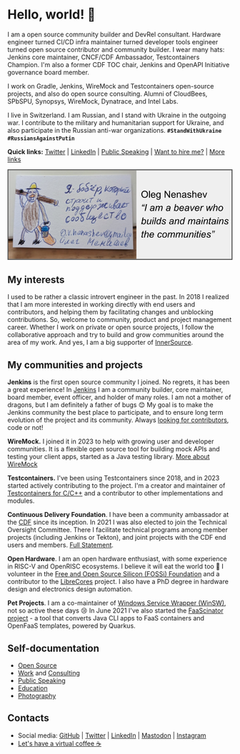 # Hello, world! 👋

I am a open source community builder and DevRel consultant.
Hardware engineer turned CI/CD infra maintainer turned developer tools engineer turned open source contributor and  community builder.
I wear many hats:
Jenkins core maintainer,
CNCF/CDF Ambassador,
Testcontainers Champion.
I'm also a former CDF TOC chair, Jenkins and OpenAPI Initiative governance board member.

I work on Gradle, Jenkins, WireMock and Testcontainers open-source projects, and also do open source consulting.
Alumni of CloudBees, SPbSPU, Synopsys, WireMock, Dynatrace, and Intel Labs.

I live in Switzerland.
I am Russian, and I stand with Ukraine in the outgoing war.
I contribute to the military and humanitarian support for Ukraine,
and also participate in the Russian anti-war organizations.
**`#StandWithUkraine`** **`#RussiansAgainstPutin`**

**Quick links:**
[Twitter](https://twitter.com/oleg_nenashev) |
[LinkedIn](https://www.linkedin.com/in/onenashev/) |
[Public Speaking](./speaking/README.md) |
[Want to hire me?](./consulting/README.md) |
[More links](https://linktr.ee/onenashev)

![My personal card](./images/header.png)

## My interests

I used to be rather a classic introvert engineer in the past.
In 2018 I realized that I am more interested in working directly with end users and contributors, and helping them by facilitating changes and unblocking contributions.
So, welcome to community, product and project management career.
Whether I work on private or open source projects,
I follow the collaborative approach and try to build and grow communities
around the area of my work.
And yes, I am a big supporter of [InnerSource](https://innersourcecommons.org/).


## My communities and projects

**Jenkins** is the first open source community I joined.
No regrets, it has been a great experience!
In [Jenkins](http://jenkins.io/) I am a community builder, core maintainer, board member, event officer, and holder of many roles.
I am not a mother of dragons, but I am definitely a father of bugs 😊
My goal is to make the Jenkins community the best place to participate,
and to ensure long term evolution of the project and its community.
Always [looking for contributors](https://www.jenkins.io/participate), code or not!

**WireMock.** I joined it in 2023 to help with growing user and developer communities.
It is a flexible open source tool for building mock APIs and testing your client apps, started as a Java testing library.
[More about WireMock](https://wiremock.org/)

**Testcontainers.** I've been using Testcontainers since 2018, and in 2023 started actively contributing to the project.
I'm a creator and maintainer of [Testcontainers for C/C++](https://github.com/testcontainers/testcontainers-c) and a contributor to other implementations and modules.

**Continuous Delivery Foundation**.
I have been a community ambassador at the [CDF](https://cd.foundation/) since its inception.
In 2021 I was also elected to join the Technical Oversight Committee.
There I facilitate technical programs among member projects (including Jenkins or Tekton),
and joint projects with the CDF end users and members.
[Full Statement](https://www.linkedin.com/feed/update/urn:li:activity:6804399697592123392/).

**Open Hardware**.
I am an open hardware enthusiast, with some experience in RISC-V and OpenRISC ecosystems.
I believe it will eat the world too 🚀
I volunteer in the [Free and Open Source Silicon (FOSSi) Foundation](https://www.fossi-foundation.org/)
and a contributor to the [LibreCores](https://www.librecores.org/) project.
I also have a PhD degree in hardware design and electronics design automation.

**Pet Projects**.
I am a co-maintainer of [Windows Service Wrapper (WinSW)](https://github.com/winsw/winsw), not so active these days 😢
In June 2021 I've also started the [FaaScinator project](https://github.com/oleg-nenashev/FaaScinator) -
a tool that converts Java CLI apps to FaaS containers and OpenFaaS templates, powered by Quarkus.

## Self-documentation

- [Open Source](./open-source/projects/README.md)
- [Work](./work/README.md) and [Consulting](./consulting/README.md)
- [Public Speaking](./speaking/README.md)
- [Education](./education/README.md)
- [Photography](https://www.instagram.com/asciidwarf/)

## Contacts

- Social media:
  [GitHub](https://github.com/oleg-nenashev) |
  [Twitter](https://twitter.com/oleg_nenashev) |
  [LinkedIn](https://www.linkedin.com/in/onenashev/) |
  [Mastodon](https://fosstodon.org/@asciidwarf) |
  [Instagram](https://www.instagram.com/asciidwarf/)
- [Let's have a virtual coffee ☕](https://calendly.com/onenashev/virtual-coffee)
